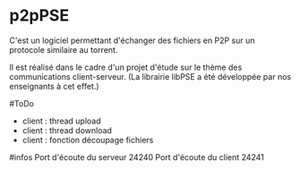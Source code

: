 # p2pPSE

C'est un logiciel permettant d'échanger des fichiers en P2P sur un protocole similaire au torrent.

Il est réalisé dans le cadre d'un projet d'étude sur le thème des communications client-serveur.
(La librairie libPSE a été développée par nos enseignants à cet effet.)

#ToDo
- client : thread upload
- client : thread download
- client : fonction découpage fichiers

#infos
Port d'écoute du serveur 24240
Port d'écoute du client 24241
